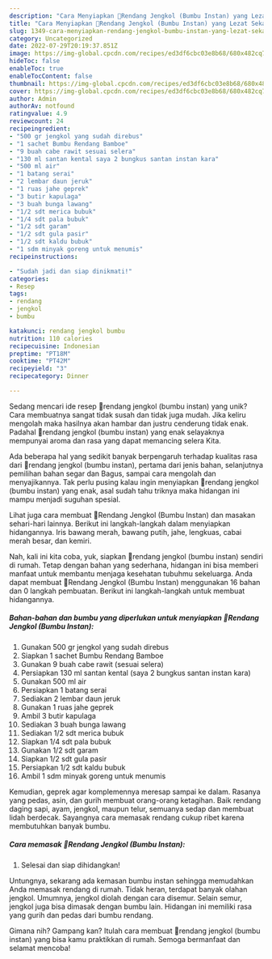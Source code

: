 ```yaml
---
description: "Cara Menyiapkan 🌸Rendang Jengkol (Bumbu Instan) yang Lezat Sekali"
title: "Cara Menyiapkan 🌸Rendang Jengkol (Bumbu Instan) yang Lezat Sekali"
slug: 1349-cara-menyiapkan-rendang-jengkol-bumbu-instan-yang-lezat-sekali
category: Uncategorized
date: 2022-07-29T20:19:37.851Z
image: https://img-global.cpcdn.com/recipes/ed3df6cbc03e8b68/680x482cq70/rendang-jengkol-bumbu-instan-foto-resep-utama.jpg
hideToc: false
enableToc: true
enableTocContent: false
thumbnail: https://img-global.cpcdn.com/recipes/ed3df6cbc03e8b68/680x482cq70/rendang-jengkol-bumbu-instan-foto-resep-utama.jpg
cover: https://img-global.cpcdn.com/recipes/ed3df6cbc03e8b68/680x482cq70/rendang-jengkol-bumbu-instan-foto-resep-utama.jpg
author: Admin
authorAv: notfound
ratingvalue: 4.9
reviewcount: 24
recipeingredient:
- "500 gr jengkol yang sudah direbus"
- "1 sachet Bumbu Rendang Bamboe"
- "9 buah cabe rawit sesuai selera"
- "130 ml santan kental saya 2 bungkus santan instan kara"
- "500 ml air"
- "1 batang serai"
- "2 lembar daun jeruk"
- "1 ruas jahe geprek"
- "3 butir kapulaga"
- "3 buah bunga lawang"
- "1/2 sdt merica bubuk"
- "1/4 sdt pala bubuk"
- "1/2 sdt garam"
- "1/2 sdt gula pasir"
- "1/2 sdt kaldu bubuk"
- "1 sdm minyak goreng untuk menumis"
recipeinstructions:

- "Sudah jadi dan siap dinikmati!"
categories:
- Resep
tags:
- rendang
- jengkol
- bumbu

katakunci: rendang jengkol bumbu 
nutrition: 110 calories
recipecuisine: Indonesian
preptime: "PT18M"
cooktime: "PT42M"
recipeyield: "3"
recipecategory: Dinner

---
```





Sedang mencari ide resep 🌸rendang jengkol (bumbu instan) yang unik? Cara membuatnya sangat tidak susah dan tidak juga mudah. Jika keliru mengolah maka hasilnya akan hambar dan justru cenderung tidak enak. Padahal 🌸rendang jengkol (bumbu instan) yang enak selayaknya mempunyai aroma dan rasa yang dapat memancing selera Kita.





Ada beberapa hal yang sedikit banyak berpengaruh terhadap kualitas rasa dari 🌸rendang jengkol (bumbu instan), pertama dari jenis bahan, selanjutnya pemilihan bahan segar dan Bagus, sampai cara mengolah dan menyajikannya. Tak perlu pusing kalau ingin menyiapkan 🌸rendang jengkol (bumbu instan) yang enak,      asal sudah tahu triknya maka hidangan ini mampu menjadi suguhan spesial.














Lihat juga cara membuat 🌸Rendang Jengkol (Bumbu Instan) dan masakan sehari-hari lainnya. Berikut ini langkah-langkah dalam menyiapkan hidangannya. Iris bawang merah, bawang putih, jahe, lengkuas, cabai merah besar, dan kemiri.






Nah, kali ini kita coba, yuk, siapkan 🌸rendang jengkol (bumbu instan) sendiri di rumah. Tetap dengan bahan yang sederhana, hidangan ini bisa memberi manfaat untuk membantu menjaga kesehatan tubuhmu sekeluarga. Anda dapat membuat 🌸Rendang Jengkol (Bumbu Instan) menggunakan 16 bahan dan 0 langkah pembuatan. Berikut ini langkah-langkah untuk membuat hidangannya.

<!--inarticleads1-->

##### Bahan-bahan dan bumbu yang diperlukan untuk menyiapkan 🌸Rendang Jengkol (Bumbu Instan):

1. Gunakan 500 gr jengkol yang sudah direbus
1. Siapkan 1 sachet Bumbu Rendang Bamboe
1. Gunakan 9 buah cabe rawit (sesuai selera)
1. Persiapkan 130 ml santan kental (saya 2 bungkus santan instan kara)
1. Gunakan 500 ml air
1. Persiapkan 1 batang serai
1. Sediakan 2 lembar daun jeruk
1. Gunakan 1 ruas jahe geprek
1. Ambil 3 butir kapulaga
1. Sediakan 3 buah bunga lawang
1. Sediakan 1/2 sdt merica bubuk
1. Siapkan 1/4 sdt pala bubuk
1. Gunakan 1/2 sdt garam
1. Siapkan 1/2 sdt gula pasir
1. Persiapkan 1/2 sdt kaldu bubuk
1. Ambil 1 sdm minyak goreng untuk menumis


Kemudian, geprek agar komplemennya meresap sampai ke dalam. Rasanya yang pedas, asin, dan gurih membuat orang-orang ketagihan. Baik rendang daging sapi, ayam, jengkol, maupun telur, semuanya sedap dan membuat lidah berdecak. Sayangnya cara memasak rendang cukup ribet karena membutuhkan banyak bumbu. 

<!--inarticleads2-->

##### Cara memasak 🌸Rendang Jengkol (Bumbu Instan):


1. Selesai dan siap dihidangkan!

Untungnya, sekarang ada kemasan bumbu instan sehingga memudahkan Anda memasak rendang di rumah. Tidak heran, terdapat banyak olahan jengkol. Umumnya, jengkol diolah dengan cara disemur. Selain semur, jengkol juga bisa dimasak dengan bumbu lain. Hidangan ini memiliki rasa yang gurih dan pedas dari bumbu rendang. 

Gimana nih? Gampang kan? Itulah cara membuat 🌸rendang jengkol (bumbu instan) yang bisa kamu praktikkan di rumah. Semoga bermanfaat dan selamat mencoba!

